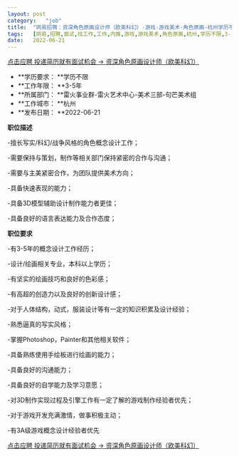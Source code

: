 ```yaml
---
layout:	post
category:	"job"
title:	"网易招聘：资深角色原画设计师（欧美科幻）-游戏-游戏美术-角色原画-杭州学历不限3-5年"
tags:	[网易,招聘,面试,找工作,工作,内推,游戏,游戏美术,角色原画,杭州,学历不限,3-5年]
date:	2022-06-21
---
```


[点击应聘 投递简历就有面试机会 ->  资深角色原画设计师（欧美科幻）](http://mobile.bole.netease.com/bole/boleDetail?id=25550&employeeId=346f03c3cda5f04c&key=all)



- **学历要求： **学历不限
- **工作年限： **3-5年
- **所属部门： **雷火事业群-雷火艺术中心-美术三部-句芒美术组
- **工作城市： **杭州
- **发布日期： **2022-06-21



**职位描述**

-擅长写实/科幻/战争风格的角色概念设计工作；

-需要保持与策划，制作等相关部门保持紧密的合作与沟通；

-需要与主美紧密合作，为团队提供美术方向；

-具备快速表现的能力；

-具备3D模型辅助设计制作能力者更佳；

-具备良好的语言表达能力及合作态度；







**职位要求**

-有3-5年的概念设计工作经历；

-设计/绘画相关专业，本科以上学历；

-有坚实的绘画技巧和良好的色彩感；

-有高超的创造力以及良好的创新设计感；

-对于人体结构，动式，服装设计等有一定的知识积累及设计经验；

-熟悉逼真的写实风格；

-掌握Photoshop，Painter和其他相关软件；

-具备熟练使用手绘板进行绘画的能力；

-具备良好的沟通能力；

-具备良好的自学能力及学习意愿；

-对3D制作实现过程及引擎工作有一定了解的游戏制作经验者优先；

-对于游戏开发充满激情，做事积极主动；

-有3A级游戏概念设计经验者优先



[点击应聘 投递简历就有面试机会 ->  资深角色原画设计师（欧美科幻）](http://mobile.bole.netease.com/bole/boleDetail?id=25550&employeeId=346f03c3cda5f04c&key=all)
